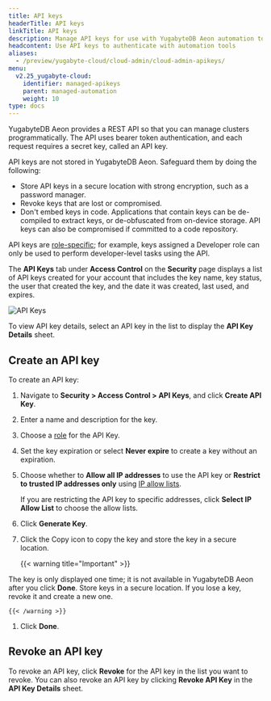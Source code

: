 ```yaml
---
title: API keys
headerTitle: API keys
linkTitle: API keys
description: Manage API keys for use with YugabyteDB Aeon automation tools including API, CLI, and Terraform provider.
headcontent: Use API keys to authenticate with automation tools
aliases:
  - /preview/yugabyte-cloud/cloud-admin/cloud-admin-apikeys/
menu:
  v2.25_yugabyte-cloud:
    identifier: managed-apikeys
    parent: managed-automation
    weight: 10
type: docs
---
```


YugabyteDB Aeon provides a REST API so that you can manage clusters programmatically. The API uses bearer token authentication, and each request requires a secret key, called an API key.

API keys are not stored in YugabyteDB Aeon. Safeguard them by doing the following:

- Store API keys in a secure location with strong encryption, such as a password manager.
- Revoke keys that are lost or compromised.
- Don't embed keys in code. Applications that contain keys can be de-compiled to extract keys, or de-obfuscated from on-device storage. API keys can also be compromised if committed to a code repository.

API keys are [role-specific](../../managed-security/managed-roles/); for example, keys assigned a Developer role can only be used to perform developer-level tasks using the API.

The **API Keys** tab under **Access Control** on the **Security** page displays a list of API keys created for your account that includes the key name, key status, the user that created the key, and the date it was created, last used, and expires.

![API Keys](/images/yb-cloud/managed-admin-apikeys.png)

To view API key details, select an API key in the list to display the **API Key Details** sheet.

## Create an API key

To create an API key:

1. Navigate to **Security > Access Control > API Keys**, and click **Create API Key**.

1. Enter a name and description for the key.

1. Choose a [role](../../managed-security/managed-roles/) for the API Key.

1. Set the key expiration or select **Never expire** to create a key without an expiration.

1. Choose whether to **Allow all IP addresses** to use the API key or **Restrict to trusted IP addresses only** using [IP allow lists](../../cloud-secure-clusters/add-connections/).

    If you are restricting the API key to specific addresses, click **Select IP Allow List** to choose the allow lists.

1. Click **Generate Key**.

1. Click the Copy icon to copy the key and store the key in a secure location.

    {{< warning title="Important" >}}

The key is only displayed one time; it is not available in YugabyteDB Aeon after you click **Done**. Store keys in a secure location. If you lose a key, revoke it and create a new one.

    {{< /warning >}}

1. Click **Done**.

## Revoke an API key

To revoke an API key, click **Revoke** for the API key in the list you want to revoke. You can also revoke an API key by clicking **Revoke API Key** in the **API Key Details** sheet.
